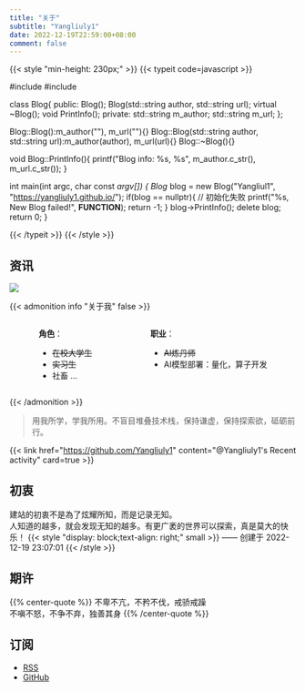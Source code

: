 ```yaml
---
title: "关于"
subtitle: "Yangliuly1"
date: 2022-12-19T22:59:00+08:00
comment: false
---
```


{{< style "min-height: 230px;" >}}
{{< typeit code=javascript >}}

#include <cstring>
#include <iostream>

class Blog{
public:
    Blog();
    Blog(std::string author, std::string url);
    virtual ~Blog();
    void PrintInfo();
private:
    std::string m_author;
    std::string m_url;
};

Blog::Blog():m_author(""), m_url(""){}
Blog::Blog(std::string author, std::string url):m_author(author), m_url(url){}
Blog::~Blog(){}

void Blog::PrintInfo(){
    printf("Blog info: %s, %s", m_author.c_str(), m_url.c_str());
}

int main(int argc, char const *argv[])
{
    Blog* blog = new Blog("Yangliul1", "https://yangliuly1.github.io/");
    if(blog == nullptr){  // 初始化失败
        printf("%s, New Blog failed!", __FUNCTION__);
        return -1;
    }
    blog->PrintInfo();
    delete blog;
    return 0;
}

{{< /typeit >}}
{{< /style >}}

## 资讯

[<img src="https://img.shields.io/github/followers/Yangliuly1.svg?style=social&label=Followers">](https://github.com/Yangliuly1)

{{< admonition info "关于我" false >}}

<div style="display:flex;justify-content:space-around;">
<span>

**角色**：


  - ~~在校大学生~~
  - ~~实习生~~
  - 社畜 ...  

</span>
<span>

**职业**：

  - ~~AI炼丹师~~
  - AI模型部署：量化，算子开发

</span>
</div>

{{< /admonition >}}

> 用我所学，学我所用。不盲目堆叠技术栈，保持谦虚，保持探索欲，砥砺前行。

{{< link href="https://github.com/Yangliuly1" content="@Yangliuly1's Recent activity" card=true >}}

## 初衷

建站的初衷不是為了炫耀所知，而是记录无知。  
人知道的越多，就会发现无知的越多。有更广袤的世界可以探索，真是莫大的快乐！
{{< style "display: block;text-align: right;" small >}}
  —— 创建于 2022-12-19 23:07:01
{{< /style >}}

## 期许

{{% center-quote %}}
不卑不亢，不矜不伐，戒骄戒躁  
不嗔不怒，不争不弃，独善其身
{{% /center-quote %}}

## 订阅

- [RSS](https://yangliuly1.github.io//index.xml)
- [GitHub](https://github.com/Yangliuly1/hugo-blog)



<!-- 音乐
{{< music url="https://cdn.lruihao.cn/files/nanjing.mp3" name="李志" artist="你离开了南京，从此没人和我说话" cover="https://p2.music.126.net/UuSe-Vc6rS7JtRJSQgDU2g==/2323268069553116.jpg?param=300x300" fixed=true >}}
-->
